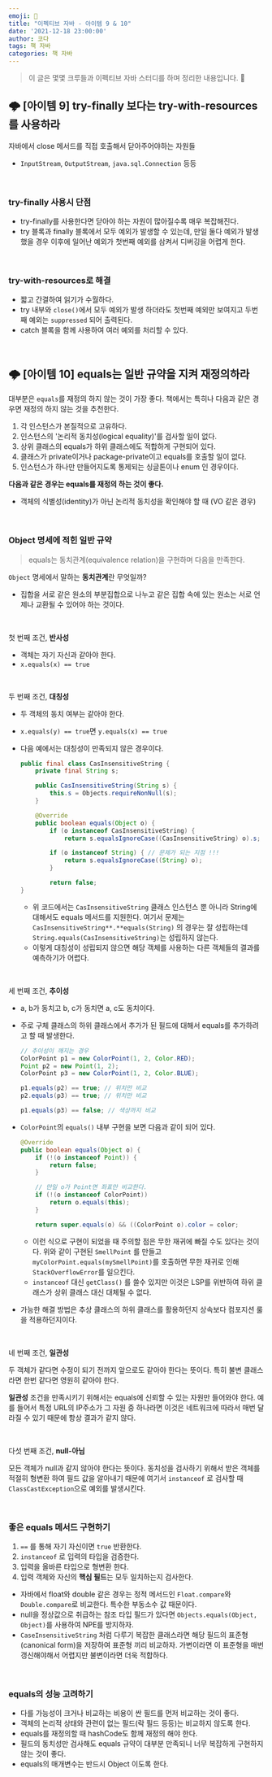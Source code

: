 ```yaml
---
emoji: 🐡
title: "이펙티브 자바 - 아이템 9 & 10"
date: '2021-12-18 23:00:00'
author: 코다
tags: 책 자바
categories: 책 자바
---
```


> 이 글은 몇몇 크루들과 이펙티브 자바 스터디를 하며 정리한 내용입니다. 🙌


## 🌩 [아이템 9] try-finally 보다는 try-with-resources를 사용하라

자바에서 close 메서드를 직접 호출해서 닫아주어야하는 자원들 

- `InputStream`, `OutputStream`, `java.sql.Connection` 등등

<br>

### try-finally 사용시 단점

- try-finally를 사용한다면 닫아야 하는 자원이 많아질수록 매우 복잡해진다.
- try 블록과 finally 블록에서 모두 예외가 발생할 수 있는데, 만일 둘다 예외가 발생했을 경우 이후에 일어난 예외가 첫번째 예외를 삼켜서 디버깅을 어렵게 한다.

<br>

### try-with-resources로 해결

- 짧고 간결하여 읽기가 수월하다.
- try 내부와 `close()`에서 모두 예외가 발생 하더라도 첫번째 예외만 보여지고 두번째 예외는 `suppressed` 되어 출력된다.
- catch 블록을 함께 사용하여 여러 예외를 처리할 수 있다.

<br>

## 🌩 [아이템 10] equals는 일반 규약을 지켜 재정의하라

대부분은 `equals`를 재정의 하지 않는 것이 가장 좋다. 책에서는 특히나 다음과 같은 경우면 재정의 하지 않는 것을 추천한다. 

1. 각 인스턴스가 본질적으로 고유하다. 
2. 인스턴스의 '논리적 동치성(logical equality)'를 검사할 일이 없다. 
3. 상위 클래스의 equals가 하위 클래스에도 적합하게 구현되어 있다. 
4. 클래스가 private이거나 package-private이고 equals를 호출할 일이 없다. 
5. 인스턴스가 하나만 만들어지도록 통제되는 싱글톤이나 enum 인 경우이다.

**다음과 같은 경우는 equals를 재정의 하는 것이 좋다.** 

- 객체의 식별성(identity)가 아닌 논리적 동치성을 확인해야 할 때 (VO 같은 경우)

<br>

### Object 명세에 적힌 일반 규약

> equals는 동치관계(equivalence relation)을 구현하며 다음을 만족한다. 

`Object` 명세에서 말하는 **동치관계**란 무엇일까? 

- 집합을 서로 같은 원소의 부분집합으로 나누고 같은 집합 속에 있는 원소는 서로 언제나 교환될 수 있어야 하는 것이다.

<br>

첫 번째 조건, **반사성**

- 객체는 자기 자신과 같아야 한다.
- `x.equals(x) == true`

<br>

두 번째 조건, **대칭성** 

- 두 객체의 동치 여부는 같아야 한다.
- `x.equals(y) == true`면 `y.equals(x) == true`
- 다음 예에서는 대칭성이 만족되지 않은 경우이다.
    
    ```java
    public final class CasInsensitiveString {
    	private final String s;
    
    	public CasInsensitiveString(String s) {
    		this.s = Objects.requireNonNull(s);
    	}
    
    	@Override
    	public boolean equals(Object o) {
    		if (o instanceof CasInsensitiveString) {
    			return s.equalsIgnoreCase((CasInsensitiveString) o).s;
    
    		if (o instanceof String) { // 문제가 되는 지점 !!! 
    			return s.equalsIgnoreCase((String) o);
    		}
    
    		return false;
    }
    ```
    
    - 위 코드에서는 `CasInsensitiveString` 클래스 인스턴스 뿐 아니라 String에 대해서도 equals 메서드를 지원한다. 여기서 문제는 `CasInsensitiveString**.**equals(String)` 의 경우는 잘 성립하는데 `String.equals(CasInsensitiveString)`는 성립하지 않는다.
    - 이렇게 대칭성이 성립되지 않으면 해당 객체를 사용하는 다른 객체들의 결과를 예측하기가 어렵다.

<br>

세 번째 조건, **추이성**

- a, b가 동치고 b, c가 동치면 a, c도 동치이다.
- 주로 구체 클래스의 하위 클래스에서 추가가 된 필드에 대해서 equals를 추가하려고 할 때 발생한다.
    
    ```java
    // 추이성이 깨지는 경우
    ColorPoint p1 = new ColorPoint(1, 2, Color.RED);
    Point p2 = new Point(1, 2); 
    ColorPoint p3 = new ColorPoint(1, 2, Color.BLUE);
    
    p1.equals(p2) == true; // 위치만 비교
    p2.equals(p3) == true; // 위치만 비교
    
    p1.equals(p3) == false; // 색상까지 비교 
    ```
    
- `ColorPoint`의 `equals()` 내부 구현을 보면 다음과 같이 되어 있다.
    
    ```java
    @Override
    public boolean equals(Object o) {
    	if (!(o instanceof Point)) {
    		return false;
    	}
    
    	// 만일 o가 Point면 좌표만 비교한다. 
    	if (!(o instanceof ColorPoint)) 
    		return o.equals(this);
    	}
    
    	return super.equals(o) && ((ColorPoint o).color = color;
    ```
    
    - 이런 식으로 구현이 되었을 때 주의할 점은 무한 재귀에 빠질 수도 있다는 것이다. 위와 같이 구현된 `SmellPoint` 를 만들고 `myColorPoint.equals(mySmellPoint)`를 호출하면 무한 재귀로 인해 `StackOverflowError`를 일으킨다.
    - `instanceof` 대신 `getClass()` 를 쓸수 있지만 이것은 LSP를 위반하여 하위 클래스가 상위 클래스 대신 대체될 수 없다.
- 가능한 해결 방법은 추상 클래스의 하위 클래스를 활용하던지 상속보다 컴포지션 룰을 적용하던지이다.
    
<br>

네 번째 조건, **일관성**

두 객체가 같다면 수정이 되기 전까지 앞으로도 같아야 한다는 뜻이다. 특히 불변 클래스라면 한번 같다면 영원히 같아야 한다. 

**일관성** 조건을 만족시키기 위해서는 equals에 신뢰할 수 있는 자원만 들어와야 한다. 예를 들어서 특정 URL의 IP주소가 그 자원 중 하나라면 이것은 네트워크에 따라서 매번 달라질 수 있기 때문에 항상 결과가 같지 않다. 

<br>

다섯 번째 조건, **null-아님**

모든 객체가 null과 같지 않아야 한다는 뜻이다. 동치성을 검사하기 위해서 받은 객체를 적절히 형변환 하여 필드 값을 알아내기 때문에 여기서 `instanceof` 로 검사할 때 `ClassCastException`으로 예외를 발생시킨다. 

<br>

### 좋은 equals 메서드 구현하기

1. `==` 를 통해 자기 자신이면 `true` 반환한다. 
2. `instanceof` 로 입력의 타입을 검증한다. 
3. 입력을 올바른 타입으로 형변환 한다. 
4. 입력 객체와 자신의 **핵심 필드**는 모두 일치하는지 검사한다. 

- 자바에서 float와 double 같은 경우는 정적 메서드인 `Float.compare`와 `Double.compare`로 비교한다. 특수한 부동소수 값 때문이다.
- null을 정상값으로 취급하는 참조 타입 필드가 있다면 `Objects.equals(Object, Object)`를 사용하여 NPE를 방지하자.
- `CaseInsensitiveString` 처럼 다루기 복잡한 클래스라면 해당 필드의 표준형(canonical form)을 저장하여 표준형 끼리 비교하자. 가변이라면 이 표준형을 매번 갱신해야해서 어렵지만 불변이라면 더욱 적합하다.

<br>

### equals의 성능 고려하기

- 다를 가능성이 크거나 비교하는 비용이 싼 필드를 먼저 비교하는 것이 좋다.
- 객체의 논리적 상태와 관련이 없는 필드(락 필드 등등)는 비교하지 않도록 한다.
- equals를 재정의할 때 hashCode도 함께 재정의 해야 한다.
- 필드의 동치성만 검사해도 equals 규약이 대부분 만족되니 너무 복잡하게 구현하지 않는 것이 좋다.
- equals의 매개변수는 반드시 Object 이도록 한다.

```toc
```